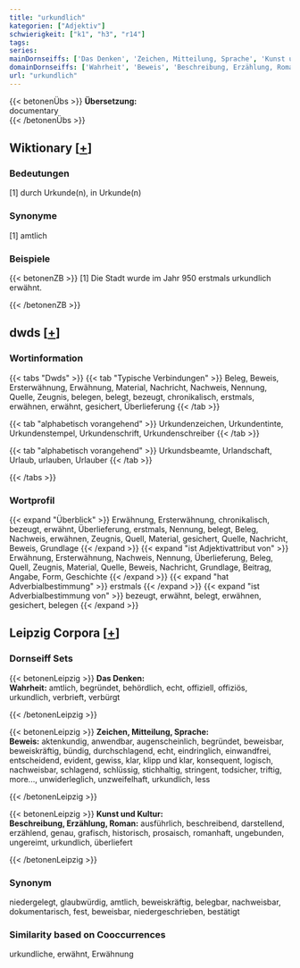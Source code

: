 ```yaml
---
title: "urkundlich"
kategorien: ["Adjektiv"]
schwierigkeit: ["k1", "h3", "r14"]
tags:
series:
mainDornseiffs: ['Das Denken', 'Zeichen, Mitteilung, Sprache', 'Kunst und Kultur']
domainDornseiffs: ['Wahrheit', 'Beweis', 'Beschreibung, Erzählung, Roman']
url: "urkundlich"
---
```


{{< betonenÜbs >}}
**Übersetzung:**  
documentary  
{{< /betonenÜbs >}}

## Wiktionary [[+](https://de.wiktionary.org/wiki/urkundlich)]

### Bedeutungen
[1] durch Urkunde(n), in Urkunde(n)  

### Synonyme
[1] amtlich  

### Beispiele
{{< betonenZB >}}
[1] Die Stadt wurde im Jahr 950 erstmals urkundlich erwähnt.  

{{< /betonenZB >}}


## dwds [[+](https://www.dwds.de/wb/urkundlich)]

### Wortinformation
{{< tabs "Dwds" >}}
{{< tab "Typische Verbindungen" >}}
Beleg, Beweis, Ersterwähnung, Erwähnung, Material, Nachricht, Nachweis, Nennung, Quelle, Zeugnis, belegen, belegt, bezeugt, chronikalisch, erstmals, erwähnen, erwähnt, gesichert, Überlieferung
{{< /tab >}}

{{< tab "alphabetisch vorangehend" >}}
Urkundenzeichen, Urkundentinte, Urkundenstempel, Urkundenschrift, Urkundenschreiber
{{< /tab >}}

{{< tab "alphabetisch vorangehend" >}}
Urkundsbeamte, Urlandschaft, Urlaub, urlauben, Urlauber
{{< /tab >}}

{{< /tabs >}}

### Wortprofil
{{< expand "Überblick" >}} Erwähnung, Ersterwähnung, chronikalisch, bezeugt, erwähnt, Überlieferung, erstmals, Nennung, belegt, Beleg, Nachweis, erwähnen, Zeugnis, Quell, Material, gesichert, Quelle, Nachricht, Beweis, Grundlage {{< /expand >}}
{{< expand "ist Adjektivattribut von" >}} Erwähnung, Ersterwähnung, Nachweis, Nennung, Überlieferung, Beleg, Quell, Zeugnis, Material, Quelle, Beweis, Nachricht, Grundlage, Beitrag, Angabe, Form, Geschichte {{< /expand >}}
{{< expand "hat Adverbialbestimmung" >}} erstmals {{< /expand >}}
{{< expand "ist Adverbialbestimmung von" >}} bezeugt, erwähnt, belegt, erwähnen, gesichert, belegen {{< /expand >}}

## Leipzig Corpora [[+](https://corpora.uni-leipzig.de/en/res?word=urkundlich&corpusId=deu_newscrawl-public_2018)]

### Dornseiff Sets
{{< betonenLeipzig >}}
**Das Denken:**  
**Wahrheit:** amtlich, begründet, behördlich, echt, offiziell, offiziös, urkundlich, verbrieft, verbürgt  

{{< /betonenLeipzig >}}


{{< betonenLeipzig >}}
**Zeichen, Mitteilung, Sprache:**  
**Beweis:** aktenkundig, anwendbar, augenscheinlich, begründet, beweisbar, beweiskräftig, bündig, durchschlagend, echt, eindringlich, einwandfrei, entscheidend, evident, gewiss, klar, klipp und klar, konsequent, logisch, nachweisbar, schlagend, schlüssig, stichhaltig, stringent, todsicher, triftig, more..., unwiderleglich, unzweifelhaft, urkundlich, less  

{{< /betonenLeipzig >}}


{{< betonenLeipzig >}}
**Kunst und Kultur:**  
**Beschreibung, Erzählung, Roman:** ausführlich, beschreibend, darstellend, erzählend, genau, grafisch, historisch, prosaisch, romanhaft, ungebunden, ungereimt, urkundlich, überliefert  

{{< /betonenLeipzig >}}

### Synonym
niedergelegt, glaubwürdig, amtlich, beweiskräftig, belegbar, nachweisbar, dokumentarisch, fest, beweisbar, niedergeschrieben, bestätigt


### Similarity based on Cooccurrences
urkundliche, erwähnt, Erwähnung

